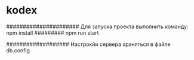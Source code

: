 # kodex
######################
Для запуска проекта выполнить команду:
npm install
#########
npm run start

###################
Настрокйи сервера храняться в файле db.config
